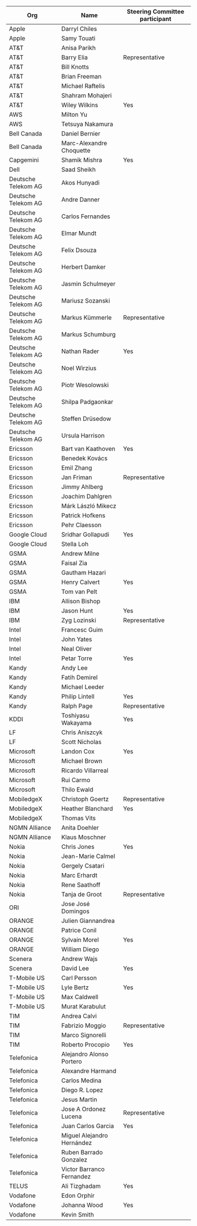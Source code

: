 | Org                    | Name                                                | Steering Committee participant |
| -----------------------| ----------------------------------------------------|--------------------------------|
| Apple | Darryl Chiles ||
| Apple | Samy Touati ||
| AT&T | Anisa Parikh ||
| AT&T | Barry Elia |Representative|
| AT&T | Bill Knotts ||
| AT&T | Brian Freeman ||
| AT&T | Michael Raftelis ||
| AT&T | Shahram Mohajeri ||
| AT&T | Wiley Wilkins | Yes |
| AWS | Milton Yu ||
| AWS | Tetsuya Nakamura ||
| Bell Canada | Daniel Bernier | |
| Bell Canada | Marc-Alexandre Choquette ||
| Capgemini | Shamik Mishra | Yes  |
| Dell | Saad Sheikh | |
| Deutsche Telekom AG | Akos Hunyadi ||
| Deutsche Telekom AG | Andre Danner ||
| Deutsche Telekom AG | Carlos Fernandes ||
| Deutsche Telekom AG | Elmar Mundt ||
| Deutsche Telekom AG | Felix Dsouza ||
| Deutsche Telekom AG | Herbert Damker ||
| Deutsche Telekom AG | Jasmin Schulmeyer ||
| Deutsche Telekom AG | Mariusz Sozanski ||
| Deutsche Telekom AG | Markus Kümmerle | Representative |
| Deutsche Telekom AG | Markus Schumburg| |
| Deutsche Telekom AG | Nathan Rader| Yes |
| Deutsche Telekom AG | Noel Wirzius ||
| Deutsche Telekom AG | Piotr Wesolowski ||
| Deutsche Telekom AG | Shilpa Padgaonkar ||
| Deutsche Telekom AG | Steffen Drüsedow ||
| Deutsche Telekom AG | Ursula Harrison ||
| Ericsson | Bart van Kaathoven |Yes|
| Ericsson | Benedek Kovács ||
| Ericsson | Emil Zhang ||
| Ericsson | Jan Friman |Representative|
| Ericsson | Jimmy Ahlberg ||
| Ericsson | Joachim Dahlgren ||
| Ericsson | Márk László Mikecz ||
| Ericsson | Patrick Hofkens ||
| Ericsson | Pehr Claesson ||
| Google Cloud | Sridhar Gollapudi | Yes |
| Google Cloud | Stella Loh | |
| GSMA | Andrew Milne ||
| GSMA | Faisal Zia ||
| GSMA | Gautham Hazari ||
| GSMA | Henry Calvert |Yes|
| GSMA | Tom van Pelt ||
| IBM | Allison Bishop ||
| IBM | Jason Hunt | Yes |
| IBM | Zyg Lozinski | Representative |
| Intel | Francesc Guim ||
| Intel | John Yates ||
| Intel | Neal Oliver ||
| Intel | Petar Torre | Yes |
| Kandy | Andy Lee |  |
| Kandy | Fatih Demirel |  |
| Kandy | Michael Leeder |  |
| Kandy | Philip Lintell | Yes |
| Kandy | Ralph Page | Representative |
| KDDI | Toshiyasu Wakayama | Yes |
| LF| Chris Aniszcyk |  |
| LF| Scott Nicholas |  |
| Microsoft | Landon Cox |Yes|
| Microsoft | Michael Brown ||
| Microsoft | Ricardo Villarreal ||
| Microsoft | Rui Carmo ||
| Microsoft | Thilo Ewald ||
| MobiledgeX | Christoph Goertz | Representative |
| MobiledgeX | Heather Blanchard | Yes |
| MobiledgeX | Thomas Vits ||
| NGMN Alliance | Anita Doehler ||
| NGMN Alliance | Klaus Moschner ||
| Nokia | Chris Jones | Yes |
| Nokia | Jean-Marie Calmel ||
| Nokia | Gergely Csatari ||
| Nokia | Marc Erhardt ||
| Nokia | Rene Saathoff ||
| Nokia | Tanja de Groot | Representative |
| ORI | Jose José Domingos ||
| ORANGE | Julien Giannandrea ||
| ORANGE | Patrice Conil ||
| ORANGE | Sylvain Morel |Yes|
| ORANGE | William Diego ||
| Scenera | Andrew Wajs | |
| Scenera | David Lee |Yes|
| T-Mobile US | Carl Persson ||
| T-Mobile US| Lyle Bertz | Yes |
| T-Mobile US | Max Caldwell ||
| T-Mobile US | Murat Karabulut ||
| TIM | Andrea Calvi ||
| TIM | Fabrizio Moggio | Representative |
| TIM | Marco Signorelli ||
| TIM | Roberto Procopio |Yes|
| Telefonica | Alejandro Alonso Portero ||
| Telefonica | Alexandre Harmand ||
| Telefonica | Carlos Medina ||
| Telefonica | Diego R. Lopez ||
| Telefonica | Jesus Martin ||
| Telefonica | Jose A Ordonez Lucena | Representative |
| Telefonica | Juan Carlos Garcia | Yes |
| Telefonica | Miguel Alejandro Hernández ||
| Telefonica | Ruben Barrado Gonzalez ||
| Telefonica | Victor Barranco Fernandez ||
| TELUS | Ali Tizghadam | Yes |
| Vodafone | Edon Orphir | |
| Vodafone | Johanna Wood | Yes |
| Vodafone | Kevin Smith | |
